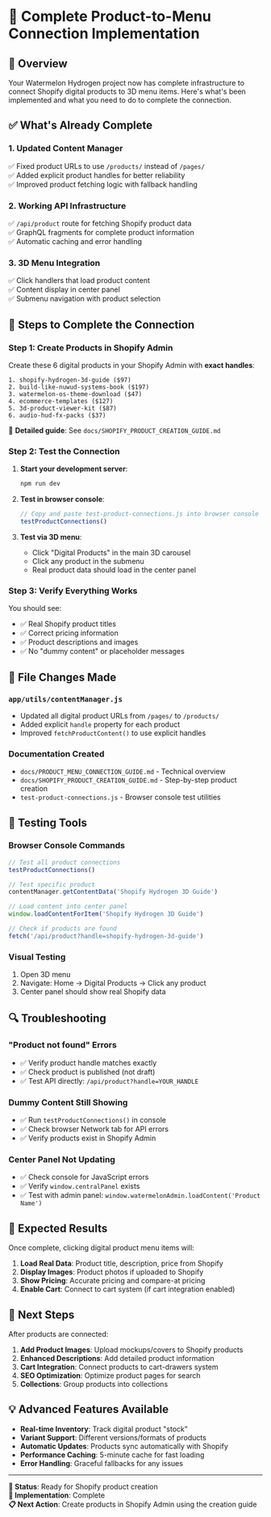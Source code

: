 # 🍉 Complete Product-to-Menu Connection Implementation

## 🎯 Overview

Your Watermelon Hydrogen project now has complete infrastructure to connect Shopify digital products to 3D menu items. Here's what's been implemented and what you need to do to complete the connection.

## ✅ What's Already Complete

### 1. **Updated Content Manager**
✅ Fixed product URLs to use `/products/` instead of `/pages/`  
✅ Added explicit product handles for better reliability  
✅ Improved product fetching logic with fallback handling  

### 2. **Working API Infrastructure**
✅ `/api/product` route for fetching Shopify product data  
✅ GraphQL fragments for complete product information  
✅ Automatic caching and error handling  

### 3. **3D Menu Integration**
✅ Click handlers that load product content  
✅ Content display in center panel  
✅ Submenu navigation with product selection  

## 🚀 Steps to Complete the Connection

### Step 1: Create Products in Shopify Admin

Create these 6 digital products in your Shopify Admin with **exact handles**:

```
1. shopify-hydrogen-3d-guide ($97)
2. build-like-nuwud-systems-book ($197)  
3. watermelon-os-theme-download ($47)
4. ecommerce-templates ($127)
5. 3d-product-viewer-kit ($87)
6. audio-hud-fx-packs ($37)
```

📖 **Detailed guide**: See `docs/SHOPIFY_PRODUCT_CREATION_GUIDE.md`

### Step 2: Test the Connection

1. **Start your development server**:
   ```bash
   npm run dev
   ```

2. **Test in browser console**:
   ```javascript
   // Copy and paste test-product-connections.js into browser console
   testProductConnections()
   ```

3. **Test via 3D menu**:
   - Click "Digital Products" in the main 3D carousel
   - Click any product in the submenu
   - Real product data should load in the center panel

### Step 3: Verify Everything Works

You should see:
- ✅ Real Shopify product titles
- ✅ Correct pricing information  
- ✅ Product descriptions and images
- ✅ No "dummy content" or placeholder messages

## 🔧 File Changes Made

### `app/utils/contentManager.js`
- Updated all digital product URLs from `/pages/` to `/products/`
- Added explicit `handle` property for each product
- Improved `fetchProductContent()` to use explicit handles

### Documentation Created
- `docs/PRODUCT_MENU_CONNECTION_GUIDE.md` - Technical overview
- `docs/SHOPIFY_PRODUCT_CREATION_GUIDE.md` - Step-by-step product creation
- `test-product-connections.js` - Browser console test utilities

## 🧪 Testing Tools

### Browser Console Commands

```javascript
// Test all product connections
testProductConnections()

// Test specific product
contentManager.getContentData('Shopify Hydrogen 3D Guide')

// Load content into center panel
window.loadContentForItem('Shopify Hydrogen 3D Guide')

// Check if products are found
fetch('/api/product?handle=shopify-hydrogen-3d-guide')
```

### Visual Testing
1. Open 3D menu
2. Navigate: Home → Digital Products → Click any product
3. Center panel should show real Shopify data

## 🔍 Troubleshooting

### "Product not found" Errors
- ✅ Verify product handle matches exactly
- ✅ Check product is published (not draft)
- ✅ Test API directly: `/api/product?handle=YOUR_HANDLE`

### Dummy Content Still Showing
- ✅ Run `testProductConnections()` in console
- ✅ Check browser Network tab for API errors
- ✅ Verify products exist in Shopify Admin

### Center Panel Not Updating
- ✅ Check console for JavaScript errors
- ✅ Verify `window.centralPanel` exists
- ✅ Test with admin panel: `window.watermelonAdmin.loadContent('Product Name')`

## 🎉 Expected Results

Once complete, clicking digital product menu items will:

1. **Load Real Data**: Product title, description, price from Shopify
2. **Display Images**: Product photos if uploaded to Shopify
3. **Show Pricing**: Accurate pricing and compare-at pricing
4. **Enable Cart**: Connect to cart system (if cart integration enabled)

## 🚀 Next Steps

After products are connected:

1. **Add Product Images**: Upload mockups/covers to Shopify products
2. **Enhanced Descriptions**: Add detailed product information  
3. **Cart Integration**: Connect products to cart-drawers system
4. **SEO Optimization**: Optimize product pages for search
5. **Collections**: Group products into collections

## 💡 Advanced Features Available

- **Real-time Inventory**: Track digital product "stock"
- **Variant Support**: Different versions/formats of products
- **Automatic Updates**: Products sync automatically with Shopify
- **Performance Caching**: 5-minute cache for fast loading
- **Error Handling**: Graceful fallbacks for any issues

---

**🍉 Status**: Ready for Shopify product creation  
**🔧 Implementation**: Complete  
**📋 Next Action**: Create products in Shopify Admin using the creation guide
